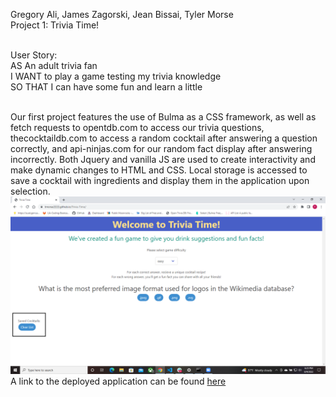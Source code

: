Gregory Ali, James Zagorski, Jean Bissai, Tyler Morse <br>
Project 1: Trivia Time!


<br>
User Story:<br>
AS An adult trivia fan<br>
I WANT to play a game testing my trivia knowledge<br>
SO THAT I can have some fun and learn a little<br>
<br>

Our first project features the use of Bulma as a CSS framework, as well as fetch requests to opentdb.com to access our trivia questions, thecocktaildb.com to access a random cocktail after answering a question correctly, and api-ninjas.com for our random fact display after answering incorrectly. Both Jquery and vanilla JS are used to create interactivity and make dynamic changes to HTML and CSS. Local storage is accessed to save a cocktail with ingredients and display them in the application upon selection.
<img src="assets/images/screenshot.png" alt="A screenshot of the deployed application">
A link to the deployed application can be found <a href="https://tmorse2222.github.io/WeatherChecker/">here</a>
<!-- Comment -->